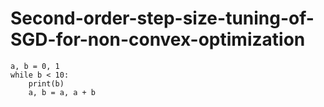 # Second-order-step-size-tuning-of-SGD-for-non-convex-optimization

~~~{ .python }
a, b = 0, 1
while b < 10:
    print(b)
    a, b = a, a + b
~~~
